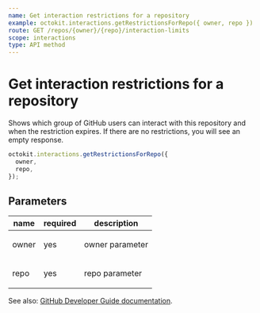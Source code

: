 ```yaml
---
name: Get interaction restrictions for a repository
example: octokit.interactions.getRestrictionsForRepo({ owner, repo })
route: GET /repos/{owner}/{repo}/interaction-limits
scope: interactions
type: API method
---
```


# Get interaction restrictions for a repository

Shows which group of GitHub users can interact with this repository and when the restriction expires. If there are no restrictions, you will see an empty response.

```js
octokit.interactions.getRestrictionsForRepo({
  owner,
  repo,
});
```

## Parameters

<table>
  <thead>
    <tr>
      <th>name</th>
      <th>required</th>
      <th>description</th>
    </tr>
  </thead>
  <tbody>
    <tr><td>owner</td><td>yes</td><td>

owner parameter

</td></tr>
<tr><td>repo</td><td>yes</td><td>

repo parameter

</td></tr>
  </tbody>
</table>

See also: [GitHub Developer Guide documentation](https://developer.github.com/v3/interactions/repos/#get-interaction-restrictions-for-a-repository).

